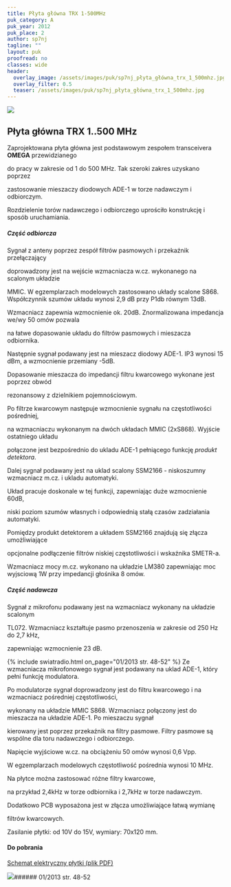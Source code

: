 ```yaml
---
title: Płyta główna TRX 1-500MHz
puk_category: A
puk_year: 2012
puk_place: 2
author: sp7nj
tagline: ""
layout: puk
proofread: no
classes: wide
header:
  overlay_image: /assets/images/puk/sp7nj_płyta_główna_trx_1_500mhz.jpg
  overlay_filter: 0.5
  teaser: /assets/images/puk/sp7nj_płyta_główna_trx_1_500mhz.jpg
---
```






 



![](assets/data/img/projects/2012-2-0.jpg) 



Płyta główna TRX 1..500 MHz
---------------------------





 Zaprojektowana płyta główna jest podstawowym zespołem transceivera **OMEGA** przewidzianego

 do pracy w zakresie od 1 do 500 MHz. Tak szeroki zakres uzyskano poprzez

 zastosowanie mieszaczy diodowych ADE-1 w torze nadawczym i odbiorczym.

 Rozdzielenie torów nadawczego i odbiorczego uprościło konstrukcję i sposób uruchamiania.

 


##### Część odbiorcza




Sygnał z anteny poprzez zespół filtrów pasmowych i przekaźnik przełączający

doprowadzony jest na wejście wzmacniacza w.cz. wykonanego na scalonym układzie

MMIC. W egzemplarzach modelowych zastosowano układy scalone S868. Współczynnik szumów układu wynosi 2,9 dB przy P1db równym 13dB.

Wzmacniacz zapewnia wzmocnienie ok. 20dB. Znormalizowana impedancja we/wy 50 omów pozwala

na łatwe dopasowanie układu do filtrów pasmowych i mieszacza odbiornika.






Następnie sygnał podawany jest na mieszacz diodowy ADE-1. IP3 wynosi 15 dBm, a wzmocnienie przemiany -5dB.

Dopasowanie mieszacza do impedancji filtru kwarcowego wykonane jest poprzez obwód

rezonansowy z dzielnikiem pojemnościowym.






Po filtrze kwarcowym następuje wzmocnienie sygnału na częstotliwości pośredniej,

na wzmacniaczu wykonanym na dwóch układach MMIC (2xS868). Wyjście ostatniego układu

połączone jest bezpośrednio do ukladu ADE-1 pełniącego funkcję *produkt detektora*.






Dalej sygnał podawany jest na uklad scalony SSM2166 - niskoszumny wzmacniacz m.cz. i ukladu automatyki.

Układ pracuje doskonale w tej funkcji, zapewniając duże wzmocnienie 60dB,

niski poziom szumów własnych i odpowiednią stałą czasów zadziałania automatyki.






Pomiędzy produkt detektorem a układem SSM2166 znajdują się złącza umożliwiające

opcjonalne podłączenie filtrów niskiej częstotliwości i wskaźnika SMETR-a.






Wzmacniacz mocy m.cz. wykonano na układzie LM380 zapewniając moc wyjsciową 1W przy impedancji głośnika 8 omów.




##### Część nadawcza




Sygnał z mikrofonu podawany jest na wzmacniacz wykonany na układzie scalonym

TL072. Wzmacniacz kształtuje pasmo przenoszenia w zakresie od 250 Hz do 2,7 kHz,

zapewniając wzmocnienie 23 dB.





{% include swiatradio.html on_page="01/2013 str. 48-52" %}
Ze wzmacniacza mikrofonowego sygnał jest podawany na uklad ADE-1, który pełni funkcję modulatora.

Po modulatorze sygnał doprowadzony jest do filtru kwarcowego i na wzmacniacz pośredniej częstotliwości,

 wykonany na układzie MMIC S868. Wzmacniacz połączony jest do mieszacza na układzie ADE-1. Po mieszaczu sygnał

kierowany jest poprzez przekaźnik na filtry pasmowe. Filtry pasmowe są wspólne dla toru nadawczego i odbiorczego.

Napięcie wyjściowe w.cz. na obciążeniu 50 omów wynosi 0,6 Vpp.






 W egzemplarzach modelowych częstotliwość pośrednia wynosi 10 MHz.

 Na płytce można zastosować różne filtry kwarcowe,

 na przykład 2,4kHz w torze odbiornika i 2,7kHz w torze nadawczym.

 Dodatkowo PCB wyposażona jest w złącza umożliwiające łatwą wymianę

 filtrów kwarcowych.






Zasilanie płytki: od 10V do 15V, wymiary: 70x120 mm.





#### Do pobrania

[Schemat elektryczny płytki (plik PDF)](assets/data/download/SP7NJR_1-500MHz.pdf)




![](assets/img/logo/sr_logo_s.jpg)###### 01/2013 str. 48-52

 





 


